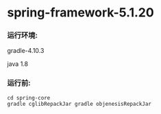 # spring-framework-5.1.20
### 运行环境:
gradle-4.10.3

java 1.8
### 运行前:
````
cd spring-core
gradle cglibRepackJar gradle objenesisRepackJar 
